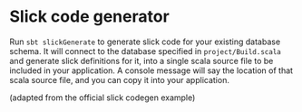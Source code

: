 # Slick code generator

Run `sbt slickGenerate` to generate slick code for your existing database schema. It will connect to the database specified in `project/Build.scala` and generate slick definitions for it, into a single scala source file to be included in your application. A console message will say the location of that scala source file, and you can copy it into your application.

(adapted from the official slick codegen example)
